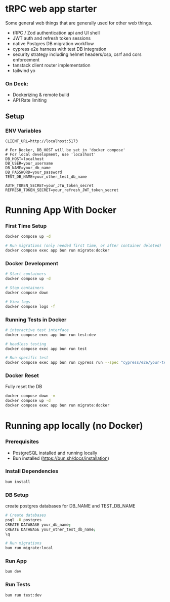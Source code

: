 # tRPC web app starter
Some general web things that are generally used for other web things.

- tRPC / Zod authentication api and UI shell
- JWT auth and refresh token sessions
- native Postgres DB migration workflow
- cypress e2e harness with test DB integration 
- security strategy including helmet headers/csp, csrf and cors enforcement
- tanstack client router implementation
- tailwind yo

### On Deck: 
- Dockerizing & remote build
- API Rate limiting


## Setup
### ENV Variables
```env 
CLIENT_URL=http://localhost:5173

# For Docker, DB_HOST will be set in 'docker compose'
# For local development, use 'localhost'
DB_HOST=localhost
DB_USER=your_username
DB_NAME=your_db_name
DB_PASSWORD=your_password
TEST_DB_NAME=your_other_test_db_name

AUTH_TOKEN_SECRET=your_JTW_token_secret
REFRESH_TOKEN_SECRET=your_refresh_JWT_token_secret
``` 


# Running App With Docker
### First Time Setup
```bash
docker compose up -d

# Run migrations (only needed first time, or after container deleted)
docker compose exec app bun run migrate:docker
``` 

### Docker Development 
```bash
# Start containers
docker compose up -d

# Stop containers
docker compose down

# View logs
docker compose logs -f
``` 

### Running Tests in Docker 
```bash
# interactive test interface 
docker compose exec app bun run test:dev

# headless testing
docker compose exec app bun run test

# Run specific test
docker compose exec app bun run cypress run --spec "cypress/e2e/your-test.cy.ts"
```

### Docker Reset 
Fully reset the DB
```bash
docker compose down -v 
docker compose up -d
docker compose exec app bun run migrate:docker 
```

# Running app locally (no Docker)
### Prerequisites
- PostgreSQL installed and running locally
- Bun installed (https://bun.sh/docs/installation)

### Install Dependencies
```bash 
bun install
```

### DB Setup 
create postgres databases for DB_NAME and TEST_DB_NAME

```bash
# Create databases
psql -U postgres
CREATE DATABASE your_db_name;
CREATE DATABASE your_other_test_db_name;
\q

# Run migrations
bun run migrate:local
```

### Run App
```bash
bun dev
``` 

### Run Tests
```bash
bun run test:dev
``` 
